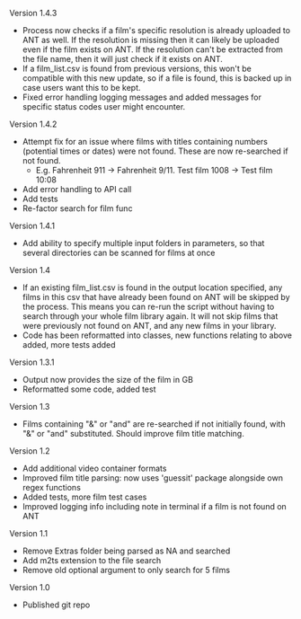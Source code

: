 Version 1.4.3
* Process now checks if a film's specific resolution is already uploaded to ANT as well. If the resolution is missing then it can likely be uploaded even if the film exists on ANT. If the resolution can't be extracted from the file name, then it will just check if it exists on ANT.
* If a film_list.csv is found from previous versions, this won't be compatible with this new update, so if a file is found, this is backed up in case users want this to be kept.
* Fixed error handling logging messages and added messages for specific status codes user might encounter.

Version 1.4.2 
* Attempt fix for an issue where films with titles containing numbers (potential times or dates) were not found. These are now re-searched if not found.
    * E.g. Fahrenheit 911 -> Fahrenheit 9/11. Test film 1008 -> Test film 10:08
* Add error handling to API call
* Add tests
* Re-factor search for film func

Version 1.4.1
* Add ability to specify multiple input folders in parameters, so that several directories can be scanned for films at once

Version 1.4
* If an existing film_list.csv is found in the output location specified, any films in this csv that have already been found on ANT will be skipped by the process. This means you can re-run the script without having to search through your whole film library again. It will not skip films that were previously not found on ANT, and any new films in your library.
* Code has been reformatted into classes, new functions relating to above added, more tests added

Version 1.3.1
* Output now provides the size of the film in GB
* Reformatted some code, added test

Version 1.3
* Films containing "&" or "and" are re-searched if not initially found, with "&" or "and" substituted. Should improve film title matching.

Version 1.2
* Add additional video container formats
* Improved film title parsing: now uses 'guessit' package alongside own regex functions
* Added tests, more film test cases
* Improved logging info including note in terminal if a film is not found on ANT

Version 1.1
* Remove Extras folder being parsed as NA and searched
* Add m2ts extension to the file search
* Remove old optional argument to only search for 5 films

Version 1.0
* Published git repo

